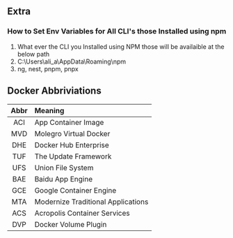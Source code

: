## Extra 
### How to Set Env Variables for All CLI's those Installed using npm
1. What ever the CLI you Installed using NPM those will be availaible at the below path
2. C:\Users\ali_a\AppData\Roaming\npm
3. ng, nest, pnpm, pnpx


## Docker Abbriviations
| Abbr | Meaning |
|:--:|:----|
| ACI | App Container Image |
| MVD | Molegro Virtual Docker |
| DHE | Docker Hub Enterprise |
| TUF | The Update Framework |
| UFS | Union File System |
| BAE | Baidu App Engine |
| GCE | Google Container Engine |
| MTA | Modernize Traditional Applications |
| ACS | Acropolis Container Services |
| DVP | Docker Volume Plugin |
